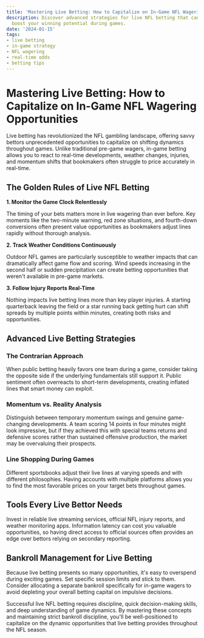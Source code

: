 ```yaml
---
title: 'Mastering Live Betting: How to Capitalize on In-Game NFL Wagering Opportunities'
description: Discover advanced strategies for live NFL betting that can significantly
  boost your winning potential during games.
date: '2024-01-15'
tags:
- live betting
- in-game strategy
- NFL wagering
- real-time odds
- betting tips
---
```


# Mastering Live Betting: How to Capitalize on In-Game NFL Wagering Opportunities

Live betting has revolutionized the NFL gambling landscape, offering savvy bettors unprecedented opportunities to capitalize on shifting dynamics throughout games. Unlike traditional pre-game wagers, in-game betting allows you to react to real-time developments, weather changes, injuries, and momentum shifts that bookmakers often struggle to price accurately in real-time.

## The Golden Rules of Live NFL Betting

**1. Monitor the Game Clock Relentlessly**

The timing of your bets matters more in live wagering than ever before. Key moments like the two-minute warning, red zone situations, and fourth-down conversions often present value opportunities as bookmakers adjust lines rapidly without thorough analysis.

**2. Track Weather Conditions Continuously**

Outdoor NFL games are particularly susceptible to weather impacts that can dramatically affect game flow and scoring. Wind speeds increasing in the second half or sudden precipitation can create betting opportunities that weren't available in pre-game markets.

**3. Follow Injury Reports Real-Time**

Nothing impacts live betting lines more than key player injuries. A starting quarterback leaving the field or a star running back getting hurt can shift spreads by multiple points within minutes, creating both risks and opportunities.

## Advanced Live Betting Strategies

### The Contrarian Approach

When public betting heavily favors one team during a game, consider taking the opposite side if the underlying fundamentals still support it. Public sentiment often overreacts to short-term developments, creating inflated lines that smart money can exploit.

### Momentum vs. Reality Analysis

Distinguish between temporary momentum swings and genuine game-changing developments. A team scoring 14 points in four minutes might look impressive, but if they achieved this with special teams returns and defensive scores rather than sustained offensive production, the market may be overvaluing their prospects.

### Line Shopping During Games

Different sportsbooks adjust their live lines at varying speeds and with different philosophies. Having accounts with multiple platforms allows you to find the most favorable prices on your target bets throughout games.

## Tools Every Live Bettor Needs

Invest in reliable live streaming services, official NFL injury reports, and weather monitoring apps. Information latency can cost you valuable opportunities, so having direct access to official sources often provides an edge over bettors relying on secondary reporting.

## Bankroll Management for Live Betting

Because live betting presents so many opportunities, it's easy to overspend during exciting games. Set specific session limits and stick to them. Consider allocating a separate bankroll specifically for in-game wagers to avoid depleting your overall betting capital on impulsive decisions.

Successful live NFL betting requires discipline, quick decision-making skills, and deep understanding of game dynamics. By mastering these concepts and maintaining strict bankroll discipline, you'll be well-positioned to capitalize on the dynamic opportunities that live betting provides throughout the NFL season.
